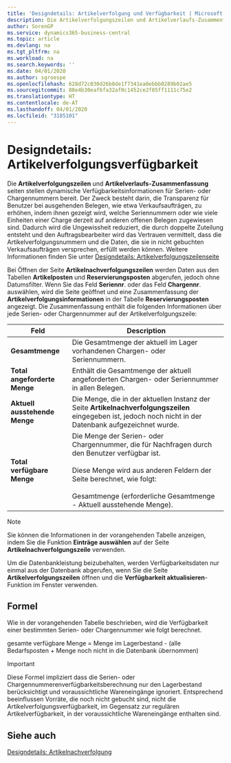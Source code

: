 ```yaml
---
title: 'Designdetails: Artikelverfolgung und Verfügbarkeit | Microsoft Docs'
description: Die Artikelverfolgungszeilen und Artikelverlaufs-Zusammenfassungsseiten stellen dynamische Verfügbarkeitsinformationen für Serien- oder Chargennummern bereit. Der Zweck besteht darin, die Transparenz für Benutzer bei ausgehenden Belegen, wie etwa Verkaufsaufträgen, zu erhöhen, indem ihnen gezeigt wird, welche Seriennummern oder wie viele Einheiten einer Charge derzeit auf anderen offenen Belegen zugewiesen sind.
author: SorenGP
ms.service: dynamics365-business-central
ms.topic: article
ms.devlang: na
ms.tgt_pltfrm: na
ms.workload: na
ms.search.keywords: ''
ms.date: 04/01/2020
ms.author: sgroespe
ms.openlocfilehash: 628d72c030d26b8de1f7341ea0ebbb0289b02ae5
ms.sourcegitcommit: 88e4b30eaf6fa32af0c1452ce2f85ff1111c75e2
ms.translationtype: HT
ms.contentlocale: de-AT
ms.lasthandoff: 04/01/2020
ms.locfileid: "3185101"
---
```

# <a name="design-details-item-tracking-availability"></a>Designdetails: Artikelverfolgungsverfügbarkeit
Die **Artikelverfolgungszeilen** und **Artikelverlaufs-Zusammenfassung** seiten stellen dynamische Verfügbarkeitsinformationen für Serien- oder Chargennummern bereit. Der Zweck besteht darin, die Transparenz für Benutzer bei ausgehenden Belegen, wie etwa Verkaufsaufträgen, zu erhöhen, indem ihnen gezeigt wird, welche Seriennummern oder wie viele Einheiten einer Charge derzeit auf anderen offenen Belegen zugewiesen sind. Dadurch wird die Ungewissheit reduziert, die durch doppelte Zuteilung entsteht und den Auftragsbearbeiter wird das Vertrauen vermittelt, dass die Artikelverfolgungsnummern und die Daten, die sie in nicht gebuchten Verkaufsaufträgen versprechen, erfüllt werden können. Weitere Informationen finden Sie unter [Designdetails: Artikelverfolgungszeilenseite](design-details-item-tracking-lines-window.md)  

 Bei Öffnen der Seite **Artikelnachverfolgungszeilen** werden Daten aus den Tabellen **Artikelposten** und **Reservierungsposten** abgerufen, jedoch ohne Datumsfilter. Wenn Sie das Feld **Seriennr**. oder das Feld **Chargennr**. auswählen, wird die Seite geöffnet und eine Zusammenfassung der **Artikelverfolgungsinformationen** in der Tabelle **Reservierungsposten** angezeigt. Die Zusammenfassung enthält die folgenden Informationen über jede Serien- oder Chargennummer auf der Artikelverfolgungszeile:  

|Feld|Description|  
|---------------------------------|---------------------------------------|  
|**Gesamtmenge**|Die Gesamtmenge der aktuell im Lager vorhandenen Chargen- oder Seriennummern.|  
|**Total angeforderte Menge**|Enthält die Gesamtmenge der aktuell angeforderten Chargen- oder Seriennummer in allen Belegen.|  
|**Aktuell ausstehende Menge**|Die Menge, die in der aktuellen Instanz der Seite **Artikelnachverfolgungszeilen** eingegeben ist, jedoch noch nicht in der Datenbank aufgezeichnet wurde.|  
|**Total verfügbare Menge**|Die Menge der Serien- oder Chargennummer, die für Nachfragen durch den Benutzer verfügbar ist.<br /><br /> Diese Menge wird aus anderen Feldern der Seite berechnet, wie folgt:<br /><br /> Gesamtmenge (erforderliche Gesamtmenge - Aktuell ausstehende Menge).|  

> [!NOTE]  
>  Sie können die Informationen in der vorangehenden Tabelle anzeigen, indem Sie die Funktion **Einträge auswählen** auf der Seite **Artikelnachverfolgungszeile** verwenden.  

 Um die Datenbankleistung beizubehalten, werden Verfügbarkeitsdaten nur einmal aus der Datenbank abgerufen, wenn Sie die Seite **Artikelverfolgungszeilen** öffnen und die **Verfügbarkeit aktualisieren**-Funktion im Fenster verwenden.  

## <a name="calculation-formula"></a>Formel  
 Wie in der vorangehenden Tabelle beschrieben, wird die Verfügbarkeit einer bestimmten Serien- oder Chargennummer wie folgt berechnet.  

 gesamte verfügbare Menge = Menge im Lagerbestand - (alle Bedarfsposten + Menge noch nicht in die Datenbank übernommen)  

> [!IMPORTANT]  
>  Diese Formel impliziert dass die Serien- oder Chargennummerenverfügbarkeitsberechnung nur den Lagerbestand berücksichtigt und voraussichtliche Wareneingänge ignoriert. Entsprechend beeinflussen Vorräte, die noch nicht gebucht sind, nicht die Artikelverfolgungsverfügbarkeit, im Gegensatz zur regulären Artikelverfügbarkeit, in der voraussichtliche Wareneingänge enthalten sind.  

## <a name="see-also"></a>Siehe auch  
 [Designdetails: Artikelnachverfolgung](design-details-item-tracking.md)
